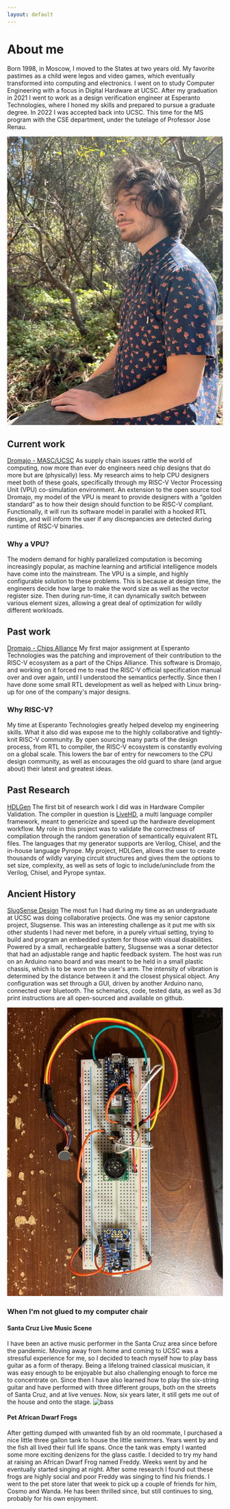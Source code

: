```yaml
---
layout: default
---
```


# About me
Born 1998, in Moscow, I moved to the States at two years old. My favorite pastimes as a child were legos and video games, which eventually transformed into computing and electronics. I went on to study Computer Engineering with a focus in Digital Hardware at UCSC. After my graduation in 2021 I went to work as a design verification engineer at Esperanto Technologies, where I honed my skills and prepared to pursue a graduate degree. In 2022 I was accepted back into UCSC. This time for the MS program with the CSE department, under the tutelage of Professor Jose Renau. 

![me](./docs/assets/IMG_6311.jpg)

## Current work
[Dromajo - MASC/UCSC](https://github.com/masc-ucsc/dromajo)
As supply chain issues rattle the world of computing, now more than ever do engineers need chip designs that do more but are (physically) less. My research aims to help CPU designers meet both of these goals, specifically through my RISC-V Vector Processing Unit (VPU) co-simulation environment. An extension to the open source tool Dromajo, my model of the VPU is meant to provide designers with a “golden standard” as to how their design should function to be RISC-V compliant. Functionally, it will run its software model in parallel with a hooked RTL design, and will inform the user if any discrepancies are detected during runtime of RISC-V binaries.

### Why a VPU?
The modern demand for highly parallelized computation is becoming increasingly popular, as machine learning and artificial intelligence models have come into the mainstream. The VPU is a simple, and highly configurable solution to these problems. This is because at design time, the engineers decide how large to make the word size as well as the vector register size. Then during run-time, it can dynamically switch between various element sizes, allowing a great deal of optimization for wildly different workloads.

## Past work
[Dromajo - Chips Alliance](https://github.com/chipsalliance/dromajo)
My first major assignment at Esperanto Technologies was the patching and improvement of their contribution to the RISC-V ecosystem as a part of the Chips Alliance. This software is Dromajo, and working on it forced me to read the RISC-V official specification manual over and over again, until I understood the semantics perfectly. Since then I have done some small RTL development as well as helped with Linux bring-up for one of the company's major designs.

### Why RISC-V?
My time at Esperanto Technologies greatly helped develop my engineering skills. What it also did was expose me to the highly collaborative and tightly-knit RISC-V community. By open sourcing many parts of the design process, from RTL to compiler, the RISC-V ecosystem is constantly evolving on a global scale. This lowers the bar of entry for newcomers to the CPU design community, as well as encourages the old guard to share (and argue about) their latest and greatest ideas.

## Past Research
[HDLGen](https://github.com/masc-ucsc/livehd_regression/tree/main/HDLgen)
The first bit of research work I did was in Hardware Compiler Validation. The compiler in question is [LiveHD](https://github.com/masc-ucsc/livehd), a multi language compiler framework, meant to genericize and speed up the hardware development workflow. My role in this project was to validate the correctness of compilation through the random generation of semantically equivalent RTL files. The languages that my generator supports are Verilog, Chisel, and the in-house language Pyrope. My project, HDLGen, allows the user to create thousands of wildly varying circuit structures and gives them the options to set size, complexity, as well as sets of logic to include/uninclude from the Verilog, Chisel, and Pyrope syntax. 


## Ancient History
[SlugSense Design](https://github.com/markzakharov/SlugSense)
The most fun I had during my time as an undergraduate at UCSC was doing collaborative projects. One was my senior capstone project, Slugsense. This was an interesting challenge as it put me with six other students I had never met before, in a purely virtual setting, trying to build and program an embedded system for those with visual disabilities. Powered by a small, rechargeable battery, Slugsense was a sonar detector that had an adjustable range and haptic feedback system. The host was run on an Arduino nano board and was meant to be held in a small plastic chassis, which is to be worn on the user's arm. The intensity of vibration is determined by the distance between it and the closest physical object. Any configuration was set through a GUI, driven by another Arduino nano, connected over bluetooth. The schematics, code, tested data, as well as 3d print instructions are all open-sourced and available on github.

![prototype](./docs/assets/IMG_6335.jpg)


### When I'm not glued to my computer chair
#### Santa Cruz Live Music Scene
I have been an active music performer in the Santa Cruz area since before the pandemic. Moving away from home and coming to UCSC was a stressful experience for me, so I decided to teach myself how to play bass guitar as a form of therapy. Being a lifelong trained classical musician, it was easy enough to be enjoyable but also challenging enough to force me to concentrate on. Since then I have also learned how to play the six-string guitar and have performed with three different groups, both on the streets of Santa Cruz, and at live venues. Now, six years later, it still gets me out of the house and onto the stage.
![bass](./docs/assets/IMG_7770.PNG)

#### Pet African Dwarf Frogs
After getting dumped with unwanted fish by an old roommate, I purchased a nice little three gallon tank to house the little swimmers. Years went by and the fish all lived their full life spans. Once the tank was empty I wanted some more exciting denizens for the glass castle. I decided to try my hand at raising an African Dwarf Frog named Freddy. Weeks went by and he eventually started singing at night. After some research I found out these frogs are highly social and poor Freddy was singing to find his friends. I went to the pet store later that week to pick up a couple of friends for him, Cosmo and Wanda. He has been thrilled since, but still continues to sing, probably for his own enjoyment. 

